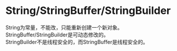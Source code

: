 # String/StringBuffer/StringBuilder
String为常量，不能改，只能重新创建一个新对象。<br/>
StringBuffer/StringBuilder是可动态修改的。<br/>
StringBuilder不是线程安全的，而StringBuffer是线程安全的。